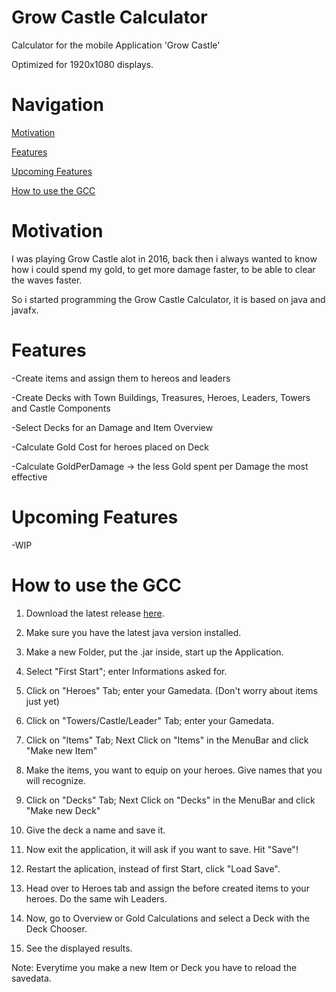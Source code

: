 # Grow Castle Calculator
Calculator for the mobile Application 'Grow Castle'

Optimized for 1920x1080 displays.

# Navigation
[Motivation](https://github.com/ucestorage/GCC/blob/master/README.md#motivation)

[Features](https://github.com/ucestorage/GCC/blob/master/README.md#features)

[Upcoming Features](https://github.com/ucestorage/GCC/blob/master/README.md#upcoming-features)

[How to use the GCC](https://github.com/ucestorage/GCC/blob/master/README.md#how-to-use-the-gcc)


# Motivation
I was playing Grow Castle alot in 2016, back then i always wanted to know how i could spend my gold, to get more damage faster, to be able to clear the waves faster.

So i started programming the Grow Castle Calculator, it is based on java and javafx.

# Features
-Create items and assign them to hereos and leaders

-Create Decks with Town Buildings, Treasures, Heroes, Leaders, Towers and Castle Components

-Select Decks for an Damage and Item Overview

-Calculate Gold Cost for heroes placed on Deck

-Calculate GoldPerDamage -> the less Gold spent per Damage the most effective

# Upcoming Features
-WIP

# How to use the GCC

1. Download the latest release [here](https://github.com/ucestorage/GCC/releases/).

2. Make sure you have the latest java version installed.

3. Make a new Folder, put the .jar inside, start up the Application.

4. Select "First Start"; enter Informations asked for.

5. Click on "Heroes" Tab; enter your Gamedata.
(Don't worry about items just yet)

6. Click on "Towers/Castle/Leader" Tab; enter your Gamedata.

7. Click on "Items" Tab; Next Click on "Items" in the MenuBar and click "Make new Item"

8. Make the items, you want to equip on your heroes. Give names that you will recognize.

9. Click on "Decks" Tab; Next Click on "Decks" in the MenuBar and click "Make new Deck"

10. Give the deck a name and save it.

11. Now exit the application, it will ask if you want to save. Hit "Save"!

12. Restart the aplication, instead of first Start, click "Load Save".

13. Head over to Heroes tab and assign the before created items to your heroes. Do the same wih Leaders.

14. Now, go to Overview or Gold Calculations and select a Deck with the Deck Chooser.

15. See the displayed results.

Note: Everytime you make a new Item or Deck you have to reload the savedata.



